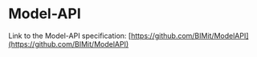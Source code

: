 # Model-API

Link to the Model-API specification: [https://github.com/BIMit/ModelAPI](https://github.com/BIMit/ModelAPI)